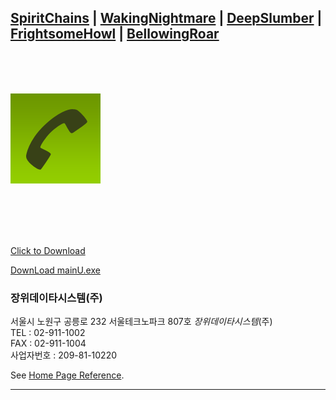 <!-- # iamwjlee.github.io -->
<!-- [![1](./res/생생한악몽.png)](http://www.j-pos.co.kr/) -->

<!-- 정신사슬 | 생생한악몽 | 깊은잠 | 섬찟한울음소리 | 우레와같은울부짖음  -->
## [SpiritChains](./SpiritChains.md) | [WakingNightmare](./WakingNightmare.md) | [DeepSlumber](./DeepSlumber.md) | [FrightsomeHowl](./FrightsomeHowl.md) | [BellowingRoar](./BellowingRoar.md)

<br/>
<br/>
<br/>
   
![1](./res/1.png) 
   
<br/>
<br/>
<br/>
<br/>


<a href="mainU.rpm" download>Click to Download</a>
   
[DownLoad mainU.exe](https://iamwjlee.github.io/res/mainU.rpm)   


### 장위데이타시스템(주)

서울시 노원구 공릉로 232 서울테크노파크 807호 *장위데이타시스템*(주)   
TEL : 02-911-1002    
FAX : 02-911-1004    
사업자번호 : 209-81-10220  

See [Home Page Reference](http://www.j-pos.co.kr/).

---


